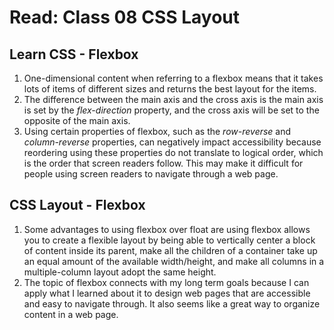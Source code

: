 # Read: Class 08 CSS Layout

## Learn CSS - Flexbox

1. One-dimensional content when referring to a flexbox means that it takes lots of items of different sizes and returns the best layout for the items.
2. The difference between the main axis and the cross axis is the main axis is set by the *flex-direction* property, and the cross axis will be set to the opposite of the main axis.
3. Using certain properties of flexbox, such as the *row-reverse* and *column-reverse* properties, can negatively impact accessibility because reordering using these properties do not translate to logical order, which is the order that screen readers follow. This may make it difficult for people using screen readers to navigate through a web page.

## CSS Layout - Flexbox

 1. Some advantages to using flexbox over float are using flexbox allows you to create a flexible layout by being able to vertically center a block of content inside its parent, make all the children of a container take up an equal amount of the available width/height, and make all columns in a multiple-column layout adopt the same height.
 2. The topic of flexbox connects with my long term goals because I can apply what I learned about it to design web pages that are accessible and easy to navigate through. It also seems like a great way to organize content in a web page.
